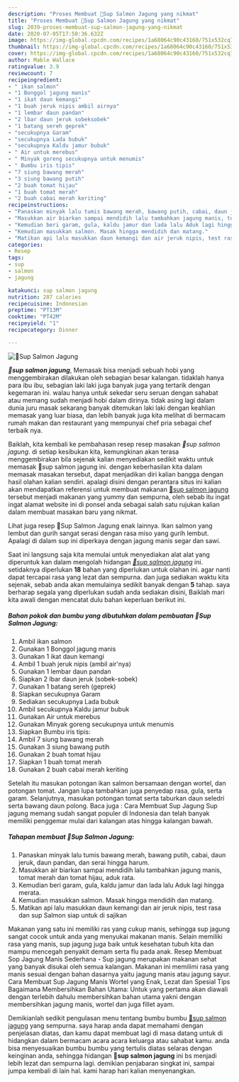 ```yaml
---
description: "Proses Membuat 🍲Sup Salmon Jagung yang nikmat"
title: "Proses Membuat 🍲Sup Salmon Jagung yang nikmat"
slug: 2039-proses-membuat-sup-salmon-jagung-yang-nikmat
date: 2020-07-05T17:50:36.632Z
image: https://img-global.cpcdn.com/recipes/1a68064c90c43160/751x532cq70/🍲sup-salmon-jagung-foto-resep-utama.jpg
thumbnail: https://img-global.cpcdn.com/recipes/1a68064c90c43160/751x532cq70/🍲sup-salmon-jagung-foto-resep-utama.jpg
cover: https://img-global.cpcdn.com/recipes/1a68064c90c43160/751x532cq70/🍲sup-salmon-jagung-foto-resep-utama.jpg
author: Mable Wallace
ratingvalue: 3.9
reviewcount: 7
recipeingredient:
- " ikan salmon"
- "1 Bonggol jagung manis"
- "1 ikat daun kemangi"
- "1 buah jeruk nipis ambil airnya"
- "1 lembar daun pandan"
- "2 lbar daun jeruk sobeksobek"
- "1 batang sereh geprek"
- "secukupnya Garam"
- "secukupnya Lada bubuk"
- "secukupnya Kaldu jamur bubuk"
- " Air untuk merebus"
- " Minyak goreng secukupnya untuk menumis"
- " Bumbu iris tipis"
- "7 siung bawang merah"
- "3 siung bawang putih"
- "2 buah tomat hijau"
- "1 buah tomat merah"
- "2 buah cabai merah keriting"
recipeinstructions:
- "Panaskan minyak lalu tumis bawang merah, bawang putih, cabai, daun jeruk, daun pandan, dan serai hingga harum."
- "Masukkan air biarkan sampai mendidih lalu tambahkan jagung manis, tomat merah dan tomat hijau, aduk rata."
- "Kemudian beri garam, gula, kaldu jamur dan lada lalu Aduk lagi hingga merata."
- "Kemudian masukkan salmon. Masak hingga mendidih dan matang."
- "Matikan api lalu masukkan daun kemangi dan air jeruk nipis, test rasa dan sup Salmon siap untuk di sajikan"
categories:
- Resep
tags:
- sup
- salmon
- jagung

katakunci: sup salmon jagung 
nutrition: 287 calories
recipecuisine: Indonesian
preptime: "PT13M"
cooktime: "PT42M"
recipeyield: "1"
recipecategory: Dinner

---
```



![🍲Sup Salmon Jagung](https://img-global.cpcdn.com/recipes/1a68064c90c43160/751x532cq70/🍲sup-salmon-jagung-foto-resep-utama.jpg)

<b><i>🍲sup salmon jagung</i></b>, Memasak bisa menjadi sebuah hobi yang menggembirakan dilakukan oleh sebagian besar kalangan. tidaklah hanya para ibu ibu, sebagian laki laki juga banyak juga yang tertarik dengan kegemaran ini. walau hanya untuk sekedar seru seruan dengan sahabat atau memang sudah menjadi hobi dalam dirinya. tidak asing lagi dalam dunia juru masak sekarang banyak ditemukan laki laki dengan keahlian memasak yang luar biasa, dan lebih banyak juga kita melihat di bermacam rumah makan dan restaurant yang mempunyai chef pria sebagai chef terbaik nya.

Baiklah, kita kembali ke pembahasan resep resep masakan <i>🍲sup salmon jagung</i>. di setiap kesibukan kita, kemungkinan akan terasa menggembirakan bila sejenak kalian menyediakan sedikit waktu untuk memasak 🍲sup salmon jagung ini. dengan keberhasilan kita dalam memasak masakan tersebut, dapat menjadikan diri kalian bangga dengan hasil olahan kalian sendiri. apalagi disini dengan perantara situs ini kalian akan mendapatkan referensi untuk membuat makanan <u>🍲sup salmon jagung</u> tersebut menjadi makanan yang yummy dan sempurna, oleh sebab itu ingat ingat alamat website ini di ponsel anda sebagai salah satu rujukan kalian dalam membuat masakan baru yang nikmat.

Lihat juga resep 🍲Sup Salmon Jagung enak lainnya. Ikan salmon yang lembut dan gurih sangat serasi dengan rasa miso yang gurih lembut. Apalagi di dalam sup ini diperkaya dengan jagung manis segar dan sawi.


Saat ini langsung saja kita memulai untuk menyediakan alat alat yang diperuntuk kan dalam mengolah hidangan <u><i>🍲sup salmon jagung</i></u> ini. setidaknya diperlukan <b>18</b> bahan yang diperlukan untuk olahan ini. agar nanti dapat tercapai rasa yang lezat dan sempurna. dan juga sediakan waktu kita sejenak, sebab anda akan memulainya sedikit banyak dengan <b>5</b> tahap. saya berharap segala yang diperlukan sudah anda sediakan disini, Baiklah mari kita awali dengan mencatat dulu bahan keperluan berikut ini.

<!--inarticleads1-->

##### Bahan pokok dan bumbu yang dibutuhkan dalam pembuatan 🍲Sup Salmon Jagung:

1. Ambil  ikan salmon
1. Gunakan 1 Bonggol jagung manis
1. Gunakan 1 ikat daun kemangi
1. Ambil 1 buah jeruk nipis (ambil air&#39;nya)
1. Gunakan 1 lembar daun pandan
1. Siapkan 2 lbar daun jeruk (sobek-sobek)
1. Gunakan 1 batang sereh (geprek)
1. Siapkan secukupnya Garam
1. Sediakan secukupnya Lada bubuk
1. Ambil secukupnya Kaldu jamur bubuk
1. Gunakan  Air untuk merebus
1. Gunakan  Minyak goreng secukupnya untuk menumis
1. Siapkan  Bumbu iris tipis:
1. Ambil 7 siung bawang merah
1. Gunakan 3 siung bawang putih
1. Gunakan 2 buah tomat hijau
1. Siapkan 1 buah tomat merah
1. Gunakan 2 buah cabai merah keriting


Setelah itu masukan potongan ikan salmon bersamaan dengan wortel, dan potongan tomat. Jangan lupa tambahkan juga penyedap rasa, gula, serta garam. Selanjutnya, masukan potongan tomat serta taburkan daun seledri serta bawang daun polong. Baca juga : Cara Membuat Sup Jagung Sup jagung memang sudah sangat populer di Indonesia dan telah banyak memiliki penggemar mulai dari kalangan atas hingga kalangan bawah. 

<!--inarticleads2-->

##### Tahapan membuat 🍲Sup Salmon Jagung:

1. Panaskan minyak lalu tumis bawang merah, bawang putih, cabai, daun jeruk, daun pandan, dan serai hingga harum.
1. Masukkan air biarkan sampai mendidih lalu tambahkan jagung manis, tomat merah dan tomat hijau, aduk rata.
1. Kemudian beri garam, gula, kaldu jamur dan lada lalu Aduk lagi hingga merata.
1. Kemudian masukkan salmon. Masak hingga mendidih dan matang.
1. Matikan api lalu masukkan daun kemangi dan air jeruk nipis, test rasa dan sup Salmon siap untuk di sajikan


Makanan yang satu ini memiliki ras yang cukup manis, sehingga sup jagung sangat cocok untuk anda yang menyukai makanan manis. Selain memiliki rasa yang manis, sup jagung juga baik untuk kesehatan tubuh kita dan mampu mencegah penyakit demam serta flu pada anak. Resep Membuat Sop Jagung Manis Sederhana - Sup jagung merupakan makanan sehat yang banyak disukai oleh semua kalangan. Makanan ini memilimi rasa yang manis sesuai dengan bahan dasarnya yaitu jagung manis atau jagung sayur. Cara Membuat Sup Jagung Manis Wortel yang Enak, Lezat dan Spesial Tips Bagaimana Membersihkan Bahan Utama: Untuk yang pertama akan diawali dengan terlebih dahulu membersihkan bahan utama yakni dengan membersihkan jagung manis, wortel dan juga fillet ayam. 

Demikianlah sedikit pengulasan menu tentang bumbu bumbu <u>🍲sup salmon jagung</u> yang sempurna. saya harap anda dapat memahami dengan penjelasan diatas, dan kamu dapat membuat lagi di masa datang untuk di hidangkan dalam bermacam acara acara keluarga atau sahabat kamu. anda bisa menyesuaikan bumbu bumbu yang tertulis diatas selaras dengan keinginan anda, sehingga hidangan <b>🍲sup salmon jagung</b> ini bs menjadi lebih lezat dan sempurna lagi. demikian penjabaran singkat ini, sampai jumpa kembali di lain hal. kami harap hari kalian menyenangkan.
